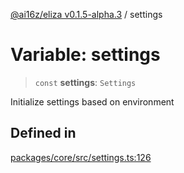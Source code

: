 [@ai16z/eliza v0.1.5-alpha.3](../index.md) / settings

# Variable: settings

> `const` **settings**: `Settings`

Initialize settings based on environment

## Defined in

[packages/core/src/settings.ts:126](https://github.com/ahmadmardeni1/eliza/blob/main/packages/core/src/settings.ts#L126)
